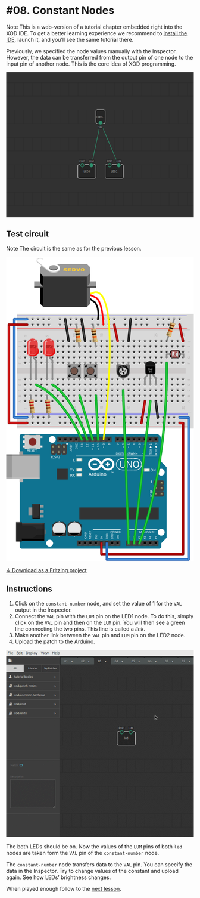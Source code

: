
# #08. Constant Nodes

<div class="ui segment">
<span class="ui ribbon label">Note</span>
This is a web-version of a tutorial chapter embedded right into the XOD IDE.
To get a better learning experience we recommend to
<a href="../install/">install the IDE</a>, launch it, and you’ll see the
same tutorial there.
</div>

Previously, we specified the node values manually with the Inspector. However,
the data can be transferred from the output pin of one node to the input pin of
another node. This is the core idea of XOD programming.

![Patch](./patch.png)

## Test circuit

<div class="ui segment">
<span class="ui ribbon label">Note</span>
The circuit is the same as for the previous lesson.
</div>

![Circuit](./circuit.fz.png)

[↓ Download as a Fritzing project](./circuit.fzz)

## Instructions

1. Click on the `constant-number` node, and set the value of 1 for the `VAL`
   output in the Inspector.
2. Connect the `VAL` pin with the `LUM` pin on the LED1 node. To do this,
   simply click on the `VAL` pin and then on the `LUM` pin. You will then see a
   green line connecting the two pins. This line is called a *link*.
3. Make another link between the `VAL` pin and `LUM` pin on the LED2 node.
4. Upload the patch to the Arduino.

![Screencast](./screencast.gif)

The both LEDs should be on. Now the values of the `LUM` pins of both `led`
nodes are taken form the `VAL` pin of the `constant-number` node.

The `constant-number` node transfers data to the `VAL` pin. You can specify the
data in the Inspector. Try to change values of the constant and upload again.
See how LEDs’ brightness changes.

When played enough follow to the [next lesson](../09-pot/).
